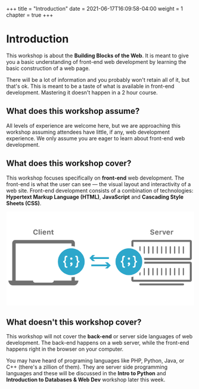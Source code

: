 +++
title = "Introduction"
date = 2021-06-17T16:09:58-04:00
weight = 1
chapter = true
+++

# Introduction

This workshop is about the **Building Blocks of the Web**. It is meant to give you a basic understanding of front-end web development by learning the basic construction of a web page.

There will be a lot of information and you probably won't retain all of it, but that's ok. This is meant to be a taste of what is available in front-end development. Mastering it doesn't happen in a 2 hour course.

## What does this workshop assume?

All levels of experience are welcome here, but we are approaching this workshop assuming attendees have little, if any, web development experience. We only assume you are eager to learn about front-end web development.

## What does this workshop cover?

This workshop focuses specifically on **front-end** web development. The front-end is what the user can see — the visual layout and interactivity of a web site. Front-end development consists of a combination of technologies: **Hypertext Markup Language (HTML)**, **JavaScript** and **Cascading Style Sheets (CSS)**.

![client-side server-side](images/client-side-vs-server-side-rendering.png)

## What doesn't this workshop cover?

This workshop will not cover the **back-end** or server side languages of web development. The back-end happens on a web server, while the front-end happens right in the browser on your computer.

You may have heard of programing languages like PHP, Python, Java, or C++ (there's a zillion of them). They are server side programming languages and these will be discussed in the **Intro to Python** and **Introduction to Databases & Web Dev** workshop later this week.  
